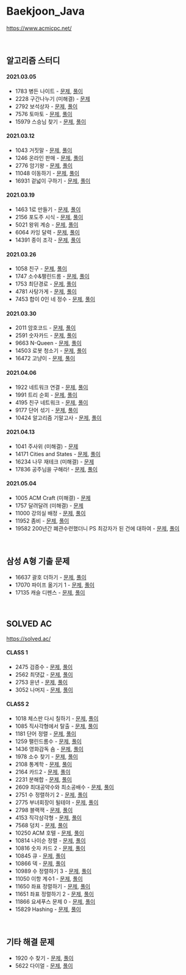 # Baekjoon_Java

https://www.acmicpc.net/

<br />

## 알고리즘 스터디

#### 2021.03.05

- 1783 병든 나이트 - [문제](https://www.acmicpc.net/problem/1783), [풀이](Java/baekjoon/Problem_1783.java)
- 2228 구간나누기 (미해결) - [문제](https://www.acmicpc.net/problem/2228)
- 2792 보석상자 - [문제](https://www.acmicpc.net/problem/2792), [풀이](Java/baekjoon/Problem_2792.java)
- 7576 토마토 - [문제](https://www.acmicpc.net/problem/7576), [풀이](Java/baekjoon/Problem_7576.java)
- 15979 스승님 찾기 - [문제](https://www.acmicpc.net/problem/15979), [풀이](Java/baekjoon/Problem_15979.java)

#### 2021.03.12

- 1043 거짓말 - [문제](https://www.acmicpc.net/problem/1043), [풀이](Java/baekjoon/Problem_1043.java)
- 1246 온라인 판매 - [문제](https://www.acmicpc.net/problem/1246), [풀이](Java/baekjoon/Problem_1246.java)
- 2776 암기왕 - [문제](https://www.acmicpc.net/problem/2776), [풀이](Java/baekjoon/Problem_2776.java)
- 11048 이동하기 - [문제](https://www.acmicpc.net/problem/11048), [풀이](Java/baekjoon/Problem_11048.java)
- 16931 겉넓이 구하기 - [문제](https://www.acmicpc.net/problem/16931), [풀이](Java/baekjoon/Problem_16931.java)

#### 2021.03.19

- 1463 1로 만들기 - [문제](https://www.acmicpc.net/problem/1463), [풀이](Java/baekjoon/Problem_1463.java)
- 2156 포도주 시식 - [문제](https://www.acmicpc.net/problem/2156), [풀이](Java/baekjoon/Problem_2156.java)
- 5021 왕위 계승 - [문제](https://www.acmicpc.net/problem/5021), [풀이](Java/baekjoon/Problem_5021.java)
- 6064 카잉 달력 - [문제](https://www.acmicpc.net/problem/6064), [풀이](Java/baekjoon/Problem_6064.java)
- 14391 종이 조각 - [문제](https://www.acmicpc.net/problem/14391), [풀이](Java/baekjoon/Problem_14391.java)

#### 2021.03.26

- 1058 친구 - [문제](https://www.acmicpc.net/problem/1058), [풀이](Java/baekjoon/Problem_1058.java)
- 1747 소수&팰린드롬 - [문제](https://www.acmicpc.net/problem/1747), [풀이](Java/baekjoon/Problem_1747.java)
- 1753 최단경로 - [문제](https://www.acmicpc.net/problem/1753), [풀이](Java/baekjoon/Problem_1753.java)
- 4781 사탕가게 - [문제](https://www.acmicpc.net/problem/4781), [풀이](Java/baekjoon/Problem_4781.java)
- 7453 합이 0인 네 정수 - [문제](https://www.acmicpc.net/problem/7453), [풀이](Java/baekjoon/Problem_7453.java)

#### 2021.03.30

- 2011 암호코드 - [문제](https://www.acmicpc.net/problem/2011), [풀이](Java/baekjoon/Problem_2011.java)
- 2591 숫자카드 - [문제](https://www.acmicpc.net/problem/2591), [풀이](Java/baekjoon/Problem_2591.java)
- 9663 N-Queen - [문제](https://www.acmicpc.net/problem/9663), [풀이](Java/baekjoon/Problem_9663.java)
- 14503 로봇 청소기 - [문제](https://www.acmicpc.net/problem/14503), [풀이](Java/baekjoon/Problem_14503.java)
- 16472 고냥이 - [문제](https://www.acmicpc.net/problem/16472), [풀이](Java/baekjoon/Problem_16472.java)

#### 2021.04.06

- 1922 네트워크 연결 - [문제](https://www.acmicpc.net/problem/1922), [풀이](Java/baekjoon/Problem_1922.java)
- 1991 트리 순회 - [문제](https://www.acmicpc.net/problem/1991), [풀이](Java/baekjoon/Problem_1991.java)
- 4195 친구 네트워크 - [문제](https://www.acmicpc.net/problem/4195), [풀이](Java/baekjoon/Problem_4195.java)
- 9177 단어 섞기 - [문제](https://www.acmicpc.net/problem/9177), [풀이](Java/baekjoon/Problem_9177.java)
- 10424 알고리즘 기말고사 - [문제](https://www.acmicpc.net/problem/10424), [풀이](Java/baekjoon/Problem_10424.java)

#### 2021.04.13

- 1041 주사위 (미해결) - [문제](https://www.acmicpc.net/problem/1041)
- 14171 Cities and States - [문제](https://www.acmicpc.net/problem/14171), [풀이](Java/baekjoon/Problem_14171.java)
- 16234 나무 재테크 (미해결) - [문제](https://www.acmicpc.net/problem/16235)
- 17836 공주님을 구해라! - [문제](https://www.acmicpc.net/problem/17836), [풀이](Java/baekjoon/Problem_17836.java)

#### 2021.05.04

- 1005 ACM Craft (미해결) - [문제](https://www.acmicpc.net/problem/1005)
- 1757 달려달려 (미해결) - [문제](https://www.acmicpc.net/problem/1757)
- 11000 강의실 배정 - [문제](https://www.acmicpc.net/problem/11000), [풀이](Java/baekjoon/Problem_11000.java)
- 11952 좀비 - [문제](https://www.acmicpc.net/problem/11952), [풀이](Java/baekjoon/Problem_11952.java)
- 19582 200년간 폐관수련했더니 PS 최강자가 된 건에 대하여 - [문제](https://www.acmicpc.net/problem/19582), [풀이](Java/baekjoon/Problem_19582.java)

<br />

## 삼성 A형 기출 문제

- 16637 괄호 더하기 - [문제](https://www.acmicpc.net/problem/16637), [풀이](Java/baekjoon/Samsung_type_A_problems/Problem_16637.java)
- 17070 파이프 옮기기 1 - [문제](https://www.acmicpc.net/problem/17070), [풀이](Java/baekjoon/Samsung_type_A_problems/Problem_17070.java)
- 17135 캐슬 디펜스 - [문제](https://www.acmicpc.net/problem/17135), [풀이](Java/baekjoon/Samsung_type_A_problems/Problem_17135.java)

<br />

## SOLVED AC

https://solved.ac/

#### CLASS 1

- 2475 검증수 - [문제](https://www.acmicpc.net/problem/2475), [풀이](Java/baekjoon/Problem_2475.java)
- 2562 최댓값 - [문제](https://www.acmicpc.net/problem/2562), [풀이](Java/baekjoon/Problem_2562.java)
- 2753 윤년 - [문제](https://www.acmicpc.net/problem/2753), [풀이](Java/baekjoon/Problem_2753.java)
- 3052 나머지 - [문제](https://www.acmicpc.net/problem/3052), [풀이](Java/baekjoon/Problem_3052.java)

#### CLASS 2

- 1018 체스판 다시 칠하기 - [문제](https://www.acmicpc.net/problem/1018), [풀이](Java/baekjoon/Problem_1018.java)
- 1085 직사각형에서 탈출 - [문제](https://www.acmicpc.net/problem/1085), [풀이](Java/baekjoon/Problem_1085.java)
- 1181 단어 정렬 - [문제](https://www.acmicpc.net/problem/1181), [풀이](Java/baekjoon/Problem_1181.java)
- 1259 팰린드롬수 - [문제](https://www.acmicpc.net/problem/1259), [풀이](Java/baekjoon/Problem_1259.java)
- 1436 영화감독 숌 - [문제](https://www.acmicpc.net/problem/1436), [풀이](Java/baekjoon/Problem_1436.java)
- 1978 소수 찾기 - [문제](https://www.acmicpc.net/problem/1978), [풀이](Java/baekjoon/Problem_1978.java)
- 2108 통계학 - [문제](https://www.acmicpc.net/problem/2108), [풀이](Java/baekjoon/Problem_2108.java)
- 2164 카드2 - [문제](https://www.acmicpc.net/problem/2164), [풀이](Java/baekjoon/Problem_2164.java)
- 2231 분해합 - [문제](https://www.acmicpc.net/problem/2231), [풀이](Java/baekjoon/Problem_2231.java)
- 2609 최대공약수와 최소공배수 - [문제](https://www.acmicpc.net/problem/2609), [풀이](Java/baekjoon/Problem_2609.java)
- 2751 수 정렬하기 2 - [문제](https://www.acmicpc.net/problem/2751), [풀이](Java/baekjoon/Problem_2751.java)
- 2775 부녀회장이 될테야 - [문제](https://www.acmicpc.net/problem/2775), [풀이](Java/baekjoon/Problem_2775.java)
- 2798 블랙잭 - [문제](https://www.acmicpc.net/problem/2798), [풀이](Java/baekjoon/Problem_2798.java)
- 4153 직각삼각형 - [문제](https://www.acmicpc.net/problem/4153), [풀이](Java/baekjoon/Problem_4153.java)
- 7568 덩치 - [문제](https://www.acmicpc.net/problem/7568), [풀이](Java/baekjoon/Problem_7568.java)
- 10250 ACM 호텔 - [문제](https://www.acmicpc.net/problem/10250), [풀이](Java/baekjoon/Problem_10250.java)
- 10814 나이순 정렬 - [문제](https://www.acmicpc.net/problem/10814), [풀이](Java/baekjoon/Problem_10814.java)
- 10816 숫자 카드 2 - [문제](https://www.acmicpc.net/problem/10816), [풀이](Java/baekjoon/Problem_10816.java)
- 10845 큐 - [문제](https://www.acmicpc.net/problem/10845), [풀이](Java/baekjoon/Problem_10845.java)
- 10866 덱 - [문제](https://www.acmicpc.net/problem/10866), [풀이](Java/baekjoon/Problem_10866.java)
- 10989 수 정렬하기 3 - [문제](https://www.acmicpc.net/problem/10989), [풀이](Java/baekjoon/Problem_10989.java)
- 11050 이항 계수1 - [문제](https://www.acmicpc.net/problem/11050), [풀이](Java/baekjoon/Problem_11050.java)
- 11650 좌표 정렬하기 - [문제](https://www.acmicpc.net/problem/11650), [풀이](Java/baekjoon/Problem_11650.java)
- 11651 좌표 정렬하기 2 - [문제](https://www.acmicpc.net/problem/11651), [풀이](Java/baekjoon/Problem_11651.java)
- 11866 요세푸스 문제 0 - [문제](https://www.acmicpc.net/problem/11866), [풀이](Java/baekjoon/Problem_11866.java)
- 15829 Hashing - [문제](https://www.acmicpc.net/problem/15829), [풀이](Java/baekjoon/Problem_15829.java)

<br />

## 기타 해결 문제

- 1920 수 찾기 - [문제](https://www.acmicpc.net/problem/1920), [풀이](Java/baekjoon/Problem_1920.java)
- 5622 다이얼 - [문제](https://www.acmicpc.net/problem/5622), [풀이](Java/baekjoon/Problem_5622.java)
